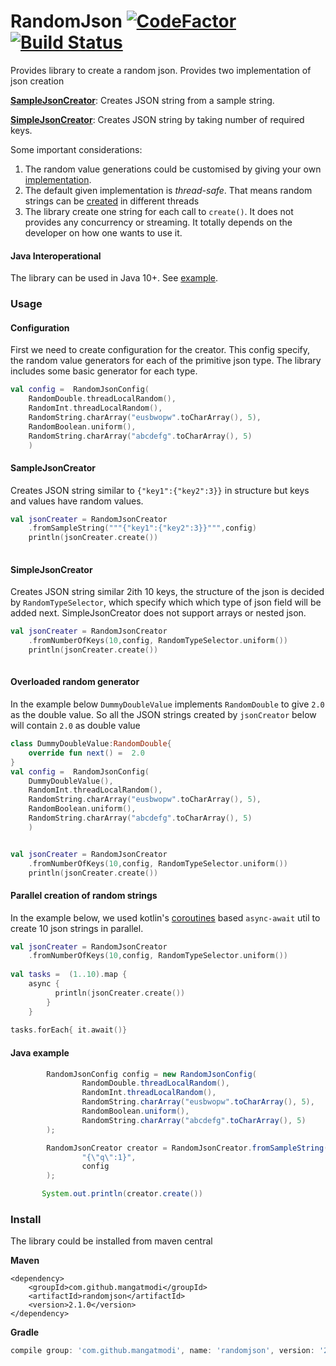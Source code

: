 # RandomJson [![CodeFactor](https://www.codefactor.io/repository/github/mangatmodi/randomjson/badge)](https://www.codefactor.io/repository/github/mangatmodi/randomjson) [![Build Status](https://travis-ci.com/mangatmodi/RandomJson.svg?branch=master)](https://travis-ci.com/mangatmodi/RandomJson)

Provides library to create a random json. Provides two implementation of json creation

**[SampleJsonCreator](#SampleJsonCreator)**: Creates JSON string from a sample string.

**[SimpleJsonCreator](#SimpleJsonCreator)**: Creates JSON string by taking number of required keys.

Some important considerations:
1. The random value generations could be customised by giving your own [implementation](#Overloaded-random-generator).
2. The default given implementation is _thread-safe_. That means random strings can be [created](#Parallel-creation-of-random-strings) in different threads
3. The library create one string for each call to `create()`. It does not provides any concurrency or streaming. It totally depends on the developer on how one 
wants to use it.    

#### Java Interoperational
The library can be used in Java 10+. See [example](#Java-example).   
### Usage
#### Configuration
First we need to create configuration for the creator. This config specify, the random value generators for each of the 
primitive json type. The library includes some basic generator for each type.
```kotlin
val config =  RandomJsonConfig(
    RandomDouble.threadLocalRandom(),
    RandomInt.threadLocalRandom(),
    RandomString.charArray("eusbwopw".toCharArray(), 5),
    RandomBoolean.uniform(),
    RandomString.charArray("abcdefg".toCharArray(), 5)
    )

```

#### SampleJsonCreator
Creates JSON string similar to `{"key1":{"key2":3}}` in structure but keys and values have random values.
```kotlin
val jsonCreater = RandomJsonCreator
    .fromSampleString("""{"key1":{"key2":3}}""",config)
    println(jsonCreater.create())            
    
```
#### SimpleJsonCreator 
Creates JSON string similar 2ith 10 keys, the structure of the json is decided by `RandomTypeSelector`,
which specify which which type of json field will be added next. SimpleJsonCreator does not support 
arrays or nested json. 

```kotlin
val jsonCreater = RandomJsonCreator
    .fromNumberOfKeys(10,config, RandomTypeSelector.uniform())
    println(jsonCreater.create())            
    
```
#### Overloaded random generator

In the example below `DummyDoubleValue` implements `RandomDouble` to give `2.0`
as the double value. So all the JSON strings created by `jsonCreator` below will contain `2.0` as double value
```kotlin
class DummyDoubleValue:RandomDouble{
    override fun next() =  2.0
}
val config =  RandomJsonConfig(
    DummyDoubleValue(),
    RandomInt.threadLocalRandom(),
    RandomString.charArray("eusbwopw".toCharArray(), 5),
    RandomBoolean.uniform(),
    RandomString.charArray("abcdefg".toCharArray(), 5)
    )


val jsonCreater = RandomJsonCreator
    .fromNumberOfKeys(10,config, RandomTypeSelector.uniform())
    println(jsonCreater.create())            

```

#### Parallel creation of random strings
In the example below, we used kotlin's [coroutines](https://kotlinlang.org/docs/reference/coroutines/coroutines-guide.html)
 based `async-await` util to create 10 json strings in parallel.
```kotlin
val jsonCreater = RandomJsonCreator
    .fromNumberOfKeys(10,config, RandomTypeSelector.uniform())
            
val tasks =  (1..10).map {
    async {
          println(jsonCreater.create())
        }
    }
    
tasks.forEach{ it.await()}

```

#### Java example
```java
        RandomJsonConfig config = new RandomJsonConfig(
                RandomDouble.threadLocalRandom(),
                RandomInt.threadLocalRandom(),
                RandomString.charArray("eusbwopw".toCharArray(), 5),
                RandomBoolean.uniform(),
                RandomString.charArray("abcdefg".toCharArray(), 5)
        );

        RandomJsonCreator creator = RandomJsonCreator.fromSampleString(
                "{\"q\":1}",
                config
        );

       System.out.println(creator.create())
```
### Install
The library could be installed from maven central

**Maven**
```maven
<dependency>
    <groupId>com.github.mangatmodi</groupId>
    <artifactId>randomjson</artifactId>
    <version>2.1.0</version>
</dependency>

```

**Gradle**
```gradle
compile group: 'com.github.mangatmodi', name: 'randomjson', version: '2.1.0'
```



